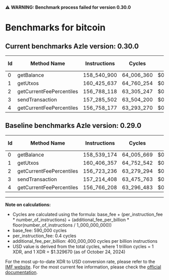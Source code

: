 ⚠️ **WARNING: Benchmark process failed for version 0.30.0**

# Benchmarks for bitcoin

## Current benchmarks Azle version: 0.30.0

| Id  | Method Name              | Instructions | Cycles     | USD           | USD/Million Calls | Change                            |
| --- | ------------------------ | ------------ | ---------- | ------------- | ----------------- | --------------------------------- |
| 0   | getBalance               | 158_540_900  | 64_006_360 | $0.0000851073 | $85.10            | <font color="red">+1_726</font>   |
| 1   | getUtxos                 | 160_425_637  | 64_760_254 | $0.0000861098 | $86.10            | <font color="red">+19_280</font>  |
| 2   | getCurrentFeePercentiles | 156_788_118  | 63_305_247 | $0.0000841751 | $84.17            | <font color="red">+64_882</font>  |
| 3   | sendTransaction          | 157_285_502  | 63_504_200 | $0.0000844396 | $84.43            | <font color="red">+71_094</font>  |
| 4   | getCurrentFeePercentiles | 156_758_177  | 63_293_270 | $0.0000841592 | $84.15            | <font color="green">-8_031</font> |

## Baseline benchmarks Azle version: 0.29.0

| Id  | Method Name              | Instructions | Cycles     | USD           | USD/Million Calls |
| --- | ------------------------ | ------------ | ---------- | ------------- | ----------------- |
| 0   | getBalance               | 158_539_174  | 64_005_669 | $0.0000851064 | $85.10            |
| 1   | getUtxos                 | 160_406_357  | 64_752_542 | $0.0000860995 | $86.09            |
| 2   | getCurrentFeePercentiles | 156_723_236  | 63_279_294 | $0.0000841406 | $84.14            |
| 3   | sendTransaction          | 157_214_408  | 63_475_763 | $0.0000844018 | $84.40            |
| 4   | getCurrentFeePercentiles | 156_766_208  | 63_296_483 | $0.0000841634 | $84.16            |

---

**Note on calculations:**

- Cycles are calculated using the formula: base_fee + (per_instruction_fee \* number_of_instructions) + (additional_fee_per_billion \* floor(number_of_instructions / 1_000_000_000))
- base_fee: 590_000 cycles
- per_instruction_fee: 0.4 cycles
- additional_fee_per_billion: 400_000_000 cycles per billion instructions
- USD value is derived from the total cycles, where 1 trillion cycles = 1 XDR, and 1 XDR = $1.329670 (as of October 24, 2024)

For the most up-to-date XDR to USD conversion rate, please refer to the [IMF website](https://www.imf.org/external/np/fin/data/rms_sdrv.aspx).
For the most current fee information, please check the [official documentation](https://internetcomputer.org/docs/current/developer-docs/gas-cost#execution).
